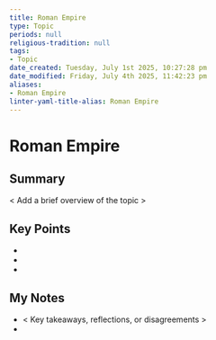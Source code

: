 ```yaml
---
title: Roman Empire
type: Topic
periods: null
religious-tradition: null
tags:
- Topic
date_created: Tuesday, July 1st 2025, 10:27:28 pm
date_modified: Friday, July 4th 2025, 11:42:23 pm
aliases:
- Roman Empire
linter-yaml-title-alias: Roman Empire
---
```


# Roman Empire

## Summary
< Add a brief overview of the topic >

## Key Points
- 
- 
- 

## My Notes
- < Key takeaways, reflections, or disagreements >
- 